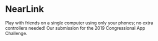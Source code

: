 # NearLink
Play with friends on a single computer using only your phones; no extra controllers needed! Our submission for the 2019 Congressional App Challenge.
